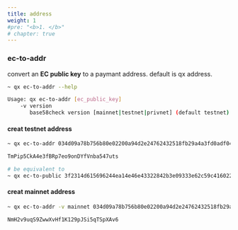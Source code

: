 ```yaml
---
title: address
weight: 1
#pre: "<b>1. </b>"
# chapter: true
---
```


### ec-to-addr

convert an **EC public key** to a paymant address. default is qx address.

```bash
~ qx ec-to-addr --help

Usage: qx ec-to-addr [ec_public_key]
    -v version
       base58check version [mainnet|testnet|privnet] (default testnet)
```

#### creat testnet address

```bash
~ qx ec-to-addr 034d09a78b756b80e02200a94d2e24762432518fb29a4a3fd0adf0414e71554d70

TmPip5CkA4e3fBRp7eo9onDYfVnba547uts

# be equivalent to
~ qx ec-to-public 3f2314d615696244ea14e46e43322842b3e09333e62c59c4160220a52bdf6239 | qx ec-to-addr
```

#### creat mainnet address

```bash
~ qx ec-to-addr -v mainnet 034d09a78b756b80e02200a94d2e24762432518fb29a4a3fd0adf0414e71554d70

NmH2v9uqS9ZwwXvHf1K129pJSi5qTSpXAv6
```